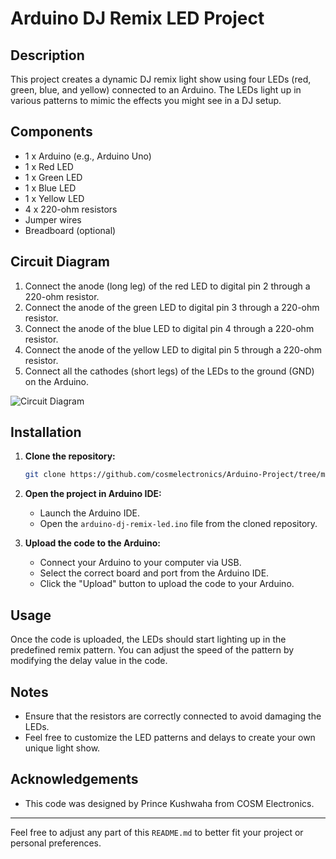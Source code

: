 # Arduino DJ Remix LED Project

## Description

This project creates a dynamic DJ remix light show using four LEDs (red, green, blue, and yellow) connected to an Arduino. The LEDs light up in various patterns to mimic the effects you might see in a DJ setup.

## Components

- 1 x Arduino (e.g., Arduino Uno)
- 1 x Red LED
- 1 x Green LED
- 1 x Blue LED
- 1 x Yellow LED
- 4 x 220-ohm resistors
- Jumper wires
- Breadboard (optional)

## Circuit Diagram

1. Connect the anode (long leg) of the red LED to digital pin 2 through a 220-ohm resistor.
2. Connect the anode of the green LED to digital pin 3 through a 220-ohm resistor.
3. Connect the anode of the blue LED to digital pin 4 through a 220-ohm resistor.
4. Connect the anode of the yellow LED to digital pin 5 through a 220-ohm resistor.
5. Connect all the cathodes (short legs) of the LEDs to the ground (GND) on the Arduino.

![Circuit Diagram](link_to_circuit_diagram_image)  <!-- You can add a link to your circuit diagram image here -->

## Installation

1. **Clone the repository:**
   ```bash
   git clone https://github.com/cosmelectronics/Arduino-Project/tree/main/DJ%20Remix%20LEDs
   ```

2. **Open the project in Arduino IDE:**
   - Launch the Arduino IDE.
   - Open the `arduino-dj-remix-led.ino` file from the cloned repository.

3. **Upload the code to the Arduino:**
   - Connect your Arduino to your computer via USB.
   - Select the correct board and port from the Arduino IDE.
   - Click the "Upload" button to upload the code to your Arduino.

## Usage

Once the code is uploaded, the LEDs should start lighting up in the predefined remix pattern. You can adjust the speed of the pattern by modifying the delay value in the code.

## Notes

- Ensure that the resistors are correctly connected to avoid damaging the LEDs.
- Feel free to customize the LED patterns and delays to create your own unique light show.

## Acknowledgements

- This code was designed by Prince Kushwaha from COSM Electronics.

---

Feel free to adjust any part of this `README.md` to better fit your project or personal preferences.
